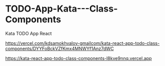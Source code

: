 # TODO-App-Kata---Class-Components
Kata TODO App React


https://vercel.com/kdsamokhvalov-gmailcom/kata-react-app-todo-class-components/DYYFoBckVZfKmx4MNWYf1Anz7dWC




https://kata-react-app-todo-class-components-l8kve9nnq.vercel.app
